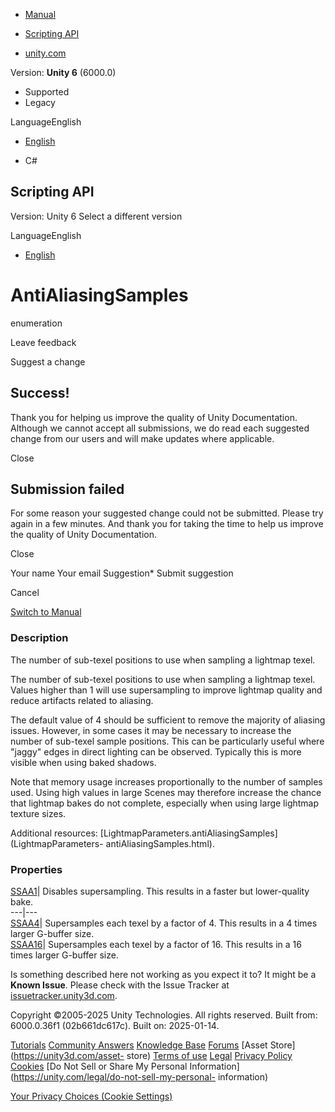 [ ]()

  * [Manual](../Manual/index.html)
  * [Scripting API](../ScriptReference/index.html)

  * [unity.com](https://unity.com/)

Version: **Unity 6** (6000.0)

  * Supported
  * Legacy

LanguageEnglish

  * [English]()

  * C#

[ ](https://docs.unity3d.com)

## Scripting API

Version: Unity 6 Select a different version

LanguageEnglish

  * [English]()

# AntiAliasingSamples

enumeration

Leave feedback

Suggest a change

## Success!

Thank you for helping us improve the quality of Unity Documentation. Although
we cannot accept all submissions, we do read each suggested change from our
users and will make updates where applicable.

Close

## Submission failed

For some reason your suggested change could not be submitted. Please <a>try
again</a> in a few minutes. And thank you for taking the time to help us
improve the quality of Unity Documentation.

Close

Your name Your email Suggestion* Submit suggestion

Cancel

[Switch to Manual](../Manual/class-LightmapParameters.html "Go to
LightmapParameters Component in the Manual")

### Description

The number of sub-texel positions to use when sampling a lightmap texel.

The number of sub-texel positions to use when sampling a lightmap texel.
Values higher than 1 will use supersampling to improve lightmap quality and
reduce artifacts related to aliasing.  
  
  
  
The default value of 4 should be sufficient to remove the majority of aliasing
issues. However, in some cases it may be necessary to increase the number of
sub-texel sample positions. This can be particularly useful where "jaggy"
edges in direct lighting can be observed. Typically this is more visible when
using baked shadows.  
  
  
  
Note that memory usage increases proportionally to the number of samples used.
Using high values in large Scenes may therefore increase the chance that
lightmap bakes do not complete, especially when using large lightmap texture
sizes.  
  
Additional resources:
[LightmapParameters.antiAliasingSamples](LightmapParameters-
antiAliasingSamples.html).

### Properties

[SSAA1](LightmapParameters.AntiAliasingSamples.SSAA1.html)| Disables
supersampling. This results in a faster but lower-quality bake.  
---|---  
[SSAA4](LightmapParameters.AntiAliasingSamples.SSAA4.html)| Supersamples each
texel by a factor of 4. This results in a 4 times larger G-buffer size.  
[SSAA16](LightmapParameters.AntiAliasingSamples.SSAA16.html)| Supersamples
each texel by a factor of 16. This results in a 16 times larger G-buffer size.  
  
Is something described here not working as you expect it to? It might be a
**Known Issue**. Please check with the Issue Tracker at
[issuetracker.unity3d.com](https://issuetracker.unity3d.com).

Copyright ©2005-2025 Unity Technologies. All rights reserved. Built from:
6000.0.36f1 (02b661dc617c). Built on: 2025-01-14.

[Tutorials](https://unity3d.com/learn) [Community
Answers](https://answers.unity3d.com) [Knowledge
Base](https://support.unity3d.com/hc/en-us)
[Forums](https://forum.unity3d.com) [Asset Store](https://unity3d.com/asset-
store) [Terms of use](https://docs.unity3d.com/Manual/TermsOfUse.html)
[Legal](https://unity.com/legal) [Privacy
Policy](https://unity.com/legal/privacy-policy)
[Cookies](https://unity.com/legal/cookie-policy) [Do Not Sell or Share My
Personal Information](https://unity.com/legal/do-not-sell-my-personal-
information)

[Your Privacy Choices (Cookie Settings)](javascript:void\(0\);)

